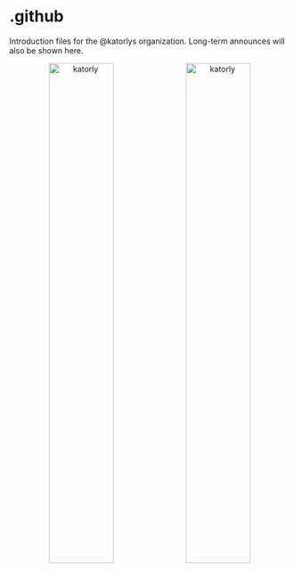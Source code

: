 # .github
Introduction files for the @katorlys organization. Long-term announces will also be shown here.<br>
<p align="center"><img align="center" width="48%" src="https://github-stats-katorly.vercel.app/api?username=katorly&show_icons=true&locale=en" alt="katorly" /> <img align="center" width="48%" src="https://github-readme-streak-stats.herokuapp.com/?user=katorly&" alt="katorly" /></p>